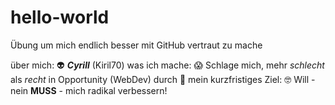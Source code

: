 # hello-world
Übung um mich endlich besser mit GitHub vertraut zu mache

über mich:                👽 ***Cyrill*** (Kiril70)
was ich mache:            😱 Schlage mich, mehr *schlecht* als *recht* in Opportunity (WebDev) durch 🤕
mein kurzfristiges Ziel:  🤓 Will - nein **MUSS** - mich radikal verbessern!          
